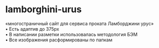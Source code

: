 # lamborghini-urus
«многостраничный сайт для сервиса проката Ламборджини урус» </br>
•	Есть адаптив до 375px</br>
•	В написании разметки использовалась методология БЭМ</br>
•	Все изображения расформированы по папкам</br>
